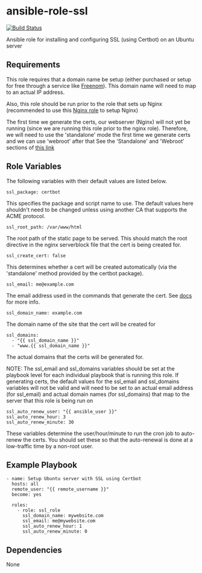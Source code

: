 # ansible-role-ssl

[![Build Status](https://travis-ci.org/CMcDonald82/ansible-role-ssl.svg?branch=master)](https://travis-ci.org/CMcDonald82/ansible-role-ssl)

Ansible role for installing and configuring SSL (using Certbot) on an Ubuntu server

## Requirements

This role requires that a domain name be setup (either purchased or setup for free through a service like [Freenom](http://www.freenom.com/en/index.html?lang=en)). This domain name will need to map to an actual IP address.

Also, this role should be run prior to the role that sets up Nginx (recommended to use this [Nginx role](https://github.com/CMcDonald82/ansible-role-nginx) to setup Nginx)

The first time we generate the certs, our webserver (Nginx) will not yet be running (since we are running this role prior to the nginx role). Therefore, we will need to use the 'standalone' mode the first time we generate certs and we can use 'webroot' after that
See the 'Standalone' and 'Webroot' sections of [this link](https://certbot.eff.org/docs/using.html#getting-certificates-and-choosing-plugins)

## Role Variables

The following variables with their default values are listed below.

```
ssl_package: certbot
```

This specifies the package and script name to use. The default values here shouldn't need to be changed unless using another CA that supports the ACME protocol.

```
ssl_root_path: /var/www/html
```

The root path of the static page to be served. This should match the root directive in the nginx serverblock file that the cert is being created for.

```
ssl_create_cert: false
```

This determines whether a cert will be created automatically (via the 'standalone' method provided by the certbot package).

```
ssl_email: me@example.com
```

The email address used in the commands that generate the cert. See [docs](https://certbot.eff.org/docs/intro.html#installation) for more info.

```
ssl_domain_name: example.com
```

The domain name of the site that the cert will be created for

```
ssl_domains: 
  - "{{ ssl_domain_name }}"
  - "www.{{ ssl_domain_name }}"
```

The actual domains that the certs will be generated for. 

NOTE: The ssl_email and ssl_domains variables should be set at the playbook level for each individual playbook that is running this role. If generating certs, the default values for the ssl_email and ssl_domains variables will not be valid and will need to be set to an actual email address (for ssl_email) and actual domain names (for ssl_domains) that map to the server that this role is being run on 

```
ssl_auto_renew_user: "{{ ansible_user }}"
ssl_auto_renew_hour: 3
ssl_auto_renew_minute: 30
```

These variables determine the user/hour/minute to run the cron job to auto-renew the certs. You should set these so that the auto-renewal is done at a low-traffic time by a non-root user.

## Example Playbook

```
- name: Setup Ubuntu server with SSL using Certbot
  hosts: all
  remote_user: "{{ remote_username }}"
  become: yes

  roles:
    - role: ssl_role
      ssl_domain_name: mywebsite.com
      ssl_email: me@mywebsite.com
      ssl_auto_renew_hour: 1
      ssl_auto_renew_minute: 0 
```

## Dependencies

None